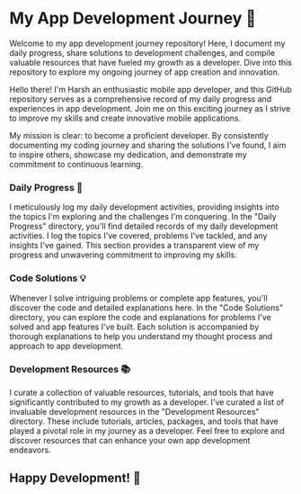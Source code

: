 # My App Development Journey 🚀

Welcome to my app development journey repository! Here, I document my daily progress, share solutions to development challenges, and compile valuable resources that have fueled my growth as a developer. Dive into this repository to explore my ongoing journey of app creation and innovation.

Hello there! I'm Harsh an enthusiastic mobile app developer, and this GitHub repository serves as a comprehensive record of my daily progress and experiences in app development. Join me on this exciting journey as I strive to improve my skills and create innovative mobile applications.

My mission is clear: to become a proficient developer. By consistently documenting my coding journey and sharing the solutions I've found, I aim to inspire others, showcase my dedication, and demonstrate my commitment to continuous learning.

### Daily Progress 📆
I meticulously log my daily development activities, providing insights into the topics I'm exploring and the challenges I'm conquering.
In the "Daily Progress" directory, you'll find detailed records of my daily development activities. I log the topics I've covered, problems I've tackled, and any insights I've gained. This section provides a transparent view of my progress and unwavering commitment to improving my skills.

### Code Solutions 💡
Whenever I solve intriguing problems or complete app features, you'll discover the code and detailed explanations here.
In the "Code Solutions" directory, you can explore the code and explanations for problems I've solved and app features I've built. Each solution is accompanied by thorough explanations to help you understand my thought process and approach to app development.

### Development Resources 📚
I curate a collection of valuable resources, tutorials, and tools that have significantly contributed to my growth as a developer.
I've curated a list of invaluable development resources in the "Development Resources" directory. These include tutorials, articles, packages, and tools that have played a pivotal role in my journey as a developer. Feel free to explore and discover resources that can enhance your own app development endeavors.

## Happy Development! 📱
